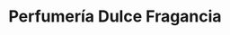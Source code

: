 ---
title: "Perfumería Dulce Fragancia"
url: /barbosa/perfumeria-dulce-fragancia/
shop: Parfümerie
---